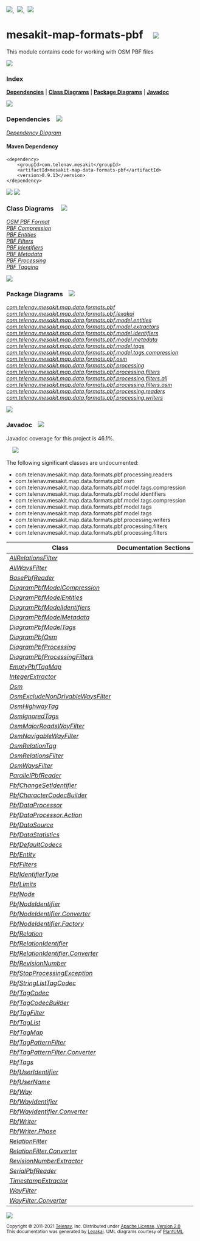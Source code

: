 [//]: # (start-user-text)

<a href="https://www.mesakit.org">
<img src="https://telenav.github.io/telenav-assets/images/icons/web-32.png" srcset="https://telenav.github.io/telenav-assets/images/icons/web-32-2x.png 2x"/>
</a>
&nbsp;
<a href="https://twitter.com/openmesakit">
<img src="https://telenav.github.io/telenav-assets/images/logos/twitter/twitter-32.png" srcset="https://telenav.github.io/telenav-assets/images/logos/twitter/twitter-32-2x.png 2x"/>
</a>
&nbsp;
<a href="https://mesakit.zulipchat.com">
<img src="https://telenav.github.io/telenav-assets/images/logos/zulip/zulip-32.png" srcset="https://telenav.github.io/telenav-assets/images/logos/zulip/zulip-32-2x.png 2x"/>
</a>

[//]: # (end-user-text)

# mesakit-map-formats-pbf &nbsp;&nbsp; <img src="https://telenav.github.io/telenav-assets/images/icons//map-32.png" srcset="https://telenav.github.io/telenav-assets/images/icons//map-32-2x.png 2x"/>

This module contains code for working with OSM PBF files

<img src="https://telenav.github.io/telenav-assets/images/icons/horizontal-line-512.png" srcset="https://telenav.github.io/telenav-assets/images/separators/horizontal-line-512-2x.png 2x"/>

### Index



[**Dependencies**](#dependencies) | [**Class Diagrams**](#class-diagrams) | [**Package Diagrams**](#package-diagrams) | [**Javadoc**](#javadoc)

<img src="https://telenav.github.io/telenav-assets/images/icons/horizontal-line-512.png" srcset="https://telenav.github.io/telenav-assets/images/separators/horizontal-line-512-2x.png 2x"/>

### Dependencies <a name="dependencies"></a> &nbsp;&nbsp; <img src="https://telenav.github.io/telenav-assets/images/icons/dependencies-32.png" srcset="https://telenav.github.io/telenav-assets/images/icons/dependencies-32-2x.png 2x"/>

[*Dependency Diagram*](https://www.mesakit.org/0.9.13/lexakai/mesakit/mesakit-map/data/formats/pbf/documentation/diagrams/dependencies.svg)

#### Maven Dependency

    <dependency>
        <groupId>com.telenav.mesakit</groupId>
        <artifactId>mesakit-map-data-formats-pbf</artifactId>
        <version>0.9.13</version>
    </dependency>

<img src="https://telenav.github.io/telenav-assets/images/icons/horizontal-line-128.png" srcset="https://telenav.github.io/telenav-assets/images/separators/horizontal-line-128-2x.png 2x"/>

[//]: # (start-user-text)



[//]: # (end-user-text)

<img src="https://telenav.github.io/telenav-assets/images/icons/horizontal-line-128.png" srcset="https://telenav.github.io/telenav-assets/images/separators/horizontal-line-128-2x.png 2x"/>

### Class Diagrams <a name="class-diagrams"></a> &nbsp; &nbsp; <img src="https://telenav.github.io/telenav-assets/images/icons/diagram-40.png" srcset="https://telenav.github.io/telenav-assets/images/icons/diagram-40-2x.png 2x"/>

[*OSM PBF Format*](https://www.mesakit.org/0.9.13/lexakai/mesakit/mesakit-map/data/formats/pbf/documentation/diagrams/diagram-pbf-osm.svg)  
[*PBF Compression*](https://www.mesakit.org/0.9.13/lexakai/mesakit/mesakit-map/data/formats/pbf/documentation/diagrams/diagram-pbf-model-compression.svg)  
[*PBF Entities*](https://www.mesakit.org/0.9.13/lexakai/mesakit/mesakit-map/data/formats/pbf/documentation/diagrams/diagram-pbf-model-entities.svg)  
[*PBF Filters*](https://www.mesakit.org/0.9.13/lexakai/mesakit/mesakit-map/data/formats/pbf/documentation/diagrams/diagram-pbf-processing-filters.svg)  
[*PBF Identifiers*](https://www.mesakit.org/0.9.13/lexakai/mesakit/mesakit-map/data/formats/pbf/documentation/diagrams/diagram-pbf-model-identifiers.svg)  
[*PBF Metadata*](https://www.mesakit.org/0.9.13/lexakai/mesakit/mesakit-map/data/formats/pbf/documentation/diagrams/diagram-pbf-model-metadata.svg)  
[*PBF Processing*](https://www.mesakit.org/0.9.13/lexakai/mesakit/mesakit-map/data/formats/pbf/documentation/diagrams/diagram-pbf-processing.svg)  
[*PBF Tagging*](https://www.mesakit.org/0.9.13/lexakai/mesakit/mesakit-map/data/formats/pbf/documentation/diagrams/diagram-pbf-model-tags.svg)

<img src="https://telenav.github.io/telenav-assets/images/icons/horizontal-line-128.png" srcset="https://telenav.github.io/telenav-assets/images/separators/horizontal-line-128-2x.png 2x"/>

### Package Diagrams <a name="package-diagrams"></a> &nbsp;&nbsp; <img src="https://telenav.github.io/telenav-assets/images/icons/box-32.png" srcset="https://telenav.github.io/telenav-assets/images/icons/box-32-2x.png 2x"/>

[*com.telenav.mesakit.map.data.formats.pbf*](https://www.mesakit.org/0.9.13/lexakai/mesakit/mesakit-map/data/formats/pbf/documentation/diagrams/com.telenav.mesakit.map.data.formats.pbf.svg)  
[*com.telenav.mesakit.map.data.formats.pbf.lexakai*](https://www.mesakit.org/0.9.13/lexakai/mesakit/mesakit-map/data/formats/pbf/documentation/diagrams/com.telenav.mesakit.map.data.formats.pbf.lexakai.svg)  
[*com.telenav.mesakit.map.data.formats.pbf.model.entities*](https://www.mesakit.org/0.9.13/lexakai/mesakit/mesakit-map/data/formats/pbf/documentation/diagrams/com.telenav.mesakit.map.data.formats.pbf.model.entities.svg)  
[*com.telenav.mesakit.map.data.formats.pbf.model.extractors*](https://www.mesakit.org/0.9.13/lexakai/mesakit/mesakit-map/data/formats/pbf/documentation/diagrams/com.telenav.mesakit.map.data.formats.pbf.model.extractors.svg)  
[*com.telenav.mesakit.map.data.formats.pbf.model.identifiers*](https://www.mesakit.org/0.9.13/lexakai/mesakit/mesakit-map/data/formats/pbf/documentation/diagrams/com.telenav.mesakit.map.data.formats.pbf.model.identifiers.svg)  
[*com.telenav.mesakit.map.data.formats.pbf.model.metadata*](https://www.mesakit.org/0.9.13/lexakai/mesakit/mesakit-map/data/formats/pbf/documentation/diagrams/com.telenav.mesakit.map.data.formats.pbf.model.metadata.svg)  
[*com.telenav.mesakit.map.data.formats.pbf.model.tags*](https://www.mesakit.org/0.9.13/lexakai/mesakit/mesakit-map/data/formats/pbf/documentation/diagrams/com.telenav.mesakit.map.data.formats.pbf.model.tags.svg)  
[*com.telenav.mesakit.map.data.formats.pbf.model.tags.compression*](https://www.mesakit.org/0.9.13/lexakai/mesakit/mesakit-map/data/formats/pbf/documentation/diagrams/com.telenav.mesakit.map.data.formats.pbf.model.tags.compression.svg)  
[*com.telenav.mesakit.map.data.formats.pbf.osm*](https://www.mesakit.org/0.9.13/lexakai/mesakit/mesakit-map/data/formats/pbf/documentation/diagrams/com.telenav.mesakit.map.data.formats.pbf.osm.svg)  
[*com.telenav.mesakit.map.data.formats.pbf.processing*](https://www.mesakit.org/0.9.13/lexakai/mesakit/mesakit-map/data/formats/pbf/documentation/diagrams/com.telenav.mesakit.map.data.formats.pbf.processing.svg)  
[*com.telenav.mesakit.map.data.formats.pbf.processing.filters*](https://www.mesakit.org/0.9.13/lexakai/mesakit/mesakit-map/data/formats/pbf/documentation/diagrams/com.telenav.mesakit.map.data.formats.pbf.processing.filters.svg)  
[*com.telenav.mesakit.map.data.formats.pbf.processing.filters.all*](https://www.mesakit.org/0.9.13/lexakai/mesakit/mesakit-map/data/formats/pbf/documentation/diagrams/com.telenav.mesakit.map.data.formats.pbf.processing.filters.all.svg)  
[*com.telenav.mesakit.map.data.formats.pbf.processing.filters.osm*](https://www.mesakit.org/0.9.13/lexakai/mesakit/mesakit-map/data/formats/pbf/documentation/diagrams/com.telenav.mesakit.map.data.formats.pbf.processing.filters.osm.svg)  
[*com.telenav.mesakit.map.data.formats.pbf.processing.readers*](https://www.mesakit.org/0.9.13/lexakai/mesakit/mesakit-map/data/formats/pbf/documentation/diagrams/com.telenav.mesakit.map.data.formats.pbf.processing.readers.svg)  
[*com.telenav.mesakit.map.data.formats.pbf.processing.writers*](https://www.mesakit.org/0.9.13/lexakai/mesakit/mesakit-map/data/formats/pbf/documentation/diagrams/com.telenav.mesakit.map.data.formats.pbf.processing.writers.svg)

<img src="https://telenav.github.io/telenav-assets/images/icons/horizontal-line-128.png" srcset="https://telenav.github.io/telenav-assets/images/separators/horizontal-line-128-2x.png 2x"/>

### Javadoc <a name="javadoc"></a> &nbsp;&nbsp; <img src="https://telenav.github.io/telenav-assets/images/icons/books-24.png" srcset="https://telenav.github.io/telenav-assets/images/icons/books-24-2x.png 2x"/>

Javadoc coverage for this project is 46.1%.  
  
&nbsp; &nbsp; <img src="https://telenav.github.io/telenav-assets/meter-50-96.png" srcset="https://telenav.github.io/telenav-assets/meter-50-96-2x.png 2x"/>


The following significant classes are undocumented:  

- com.telenav.mesakit.map.data.formats.pbf.processing.readers  
- com.telenav.mesakit.map.data.formats.pbf.osm  
- com.telenav.mesakit.map.data.formats.pbf.model.tags.compression  
- com.telenav.mesakit.map.data.formats.pbf.model.identifiers  
- com.telenav.mesakit.map.data.formats.pbf.model.tags.compression  
- com.telenav.mesakit.map.data.formats.pbf.model.tags  
- com.telenav.mesakit.map.data.formats.pbf.model.tags  
- com.telenav.mesakit.map.data.formats.pbf.processing.writers  
- com.telenav.mesakit.map.data.formats.pbf.processing.filters  
- com.telenav.mesakit.map.data.formats.pbf.processing.filters

| Class | Documentation Sections |
|---|---|
| [*AllRelationsFilter*](https://www.mesakit.org/0.9.13/javadoc/mesakit/mesakit.map.data.formats.pbf///////////////////////////////////////////////////////////////////////////////////.html) |  |  
| [*AllWaysFilter*](https://www.mesakit.org/0.9.13/javadoc/mesakit/mesakit.map.data.formats.pbf//////////////////////////////////////////////////////////////////////////////.html) |  |  
| [*BasePbfReader*](https://www.mesakit.org/0.9.13/javadoc/mesakit/mesakit.map.data.formats.pbf//////////////////////////////////////////////////////////////////////////.html) |  |  
| [*DiagramPbfModelCompression*](https://www.mesakit.org/0.9.13/javadoc/mesakit/mesakit.map.data.formats.pbf////////////////////////////////////////////////////////////////////////////.html) |  |  
| [*DiagramPbfModelEntities*](https://www.mesakit.org/0.9.13/javadoc/mesakit/mesakit.map.data.formats.pbf/////////////////////////////////////////////////////////////////////////.html) |  |  
| [*DiagramPbfModelIdentifiers*](https://www.mesakit.org/0.9.13/javadoc/mesakit/mesakit.map.data.formats.pbf////////////////////////////////////////////////////////////////////////////.html) |  |  
| [*DiagramPbfModelMetadata*](https://www.mesakit.org/0.9.13/javadoc/mesakit/mesakit.map.data.formats.pbf/////////////////////////////////////////////////////////////////////////.html) |  |  
| [*DiagramPbfModelTags*](https://www.mesakit.org/0.9.13/javadoc/mesakit/mesakit.map.data.formats.pbf/////////////////////////////////////////////////////////////////////.html) |  |  
| [*DiagramPbfOsm*](https://www.mesakit.org/0.9.13/javadoc/mesakit/mesakit.map.data.formats.pbf///////////////////////////////////////////////////////////////.html) |  |  
| [*DiagramPbfProcessing*](https://www.mesakit.org/0.9.13/javadoc/mesakit/mesakit.map.data.formats.pbf//////////////////////////////////////////////////////////////////////.html) |  |  
| [*DiagramPbfProcessingFilters*](https://www.mesakit.org/0.9.13/javadoc/mesakit/mesakit.map.data.formats.pbf/////////////////////////////////////////////////////////////////////////////.html) |  |  
| [*EmptyPbfTagMap*](https://www.mesakit.org/0.9.13/javadoc/mesakit/mesakit.map.data.formats.pbf///////////////////////////////////////////////////////////////////.html) |  |  
| [*IntegerExtractor*](https://www.mesakit.org/0.9.13/javadoc/mesakit/mesakit.map.data.formats.pbf///////////////////////////////////////////////////////////////////////////.html) |  |  
| [*Osm*](https://www.mesakit.org/0.9.13/javadoc/mesakit/mesakit.map.data.formats.pbf/////////////////////////////////////////////////.html) |  |  
| [*OsmExcludeNonDrivableWaysFilter*](https://www.mesakit.org/0.9.13/javadoc/mesakit/mesakit.map.data.formats.pbf////////////////////////////////////////////////////////////////////////////////////////////////.html) |  |  
| [*OsmHighwayTag*](https://www.mesakit.org/0.9.13/javadoc/mesakit/mesakit.map.data.formats.pbf///////////////////////////////////////////////////////////.html) |  |  
| [*OsmIgnoredTags*](https://www.mesakit.org/0.9.13/javadoc/mesakit/mesakit.map.data.formats.pbf////////////////////////////////////////////////////////////.html) |  |  
| [*OsmMajorRoadsWayFilter*](https://www.mesakit.org/0.9.13/javadoc/mesakit/mesakit.map.data.formats.pbf///////////////////////////////////////////////////////////////////////////////////////.html) |  |  
| [*OsmNavigableWayFilter*](https://www.mesakit.org/0.9.13/javadoc/mesakit/mesakit.map.data.formats.pbf//////////////////////////////////////////////////////////////////////////////////////.html) |  |  
| [*OsmRelationTag*](https://www.mesakit.org/0.9.13/javadoc/mesakit/mesakit.map.data.formats.pbf////////////////////////////////////////////////////////////.html) |  |  
| [*OsmRelationsFilter*](https://www.mesakit.org/0.9.13/javadoc/mesakit/mesakit.map.data.formats.pbf///////////////////////////////////////////////////////////////////////////////////.html) |  |  
| [*OsmWaysFilter*](https://www.mesakit.org/0.9.13/javadoc/mesakit/mesakit.map.data.formats.pbf//////////////////////////////////////////////////////////////////////////////.html) |  |  
| [*ParallelPbfReader*](https://www.mesakit.org/0.9.13/javadoc/mesakit/mesakit.map.data.formats.pbf//////////////////////////////////////////////////////////////////////////////.html) |  |  
| [*PbfChangeSetIdentifier*](https://www.mesakit.org/0.9.13/javadoc/mesakit/mesakit.map.data.formats.pbf///////////////////////////////////////////////////////////////////////////////.html) |  |  
| [*PbfCharacterCodecBuilder*](https://www.mesakit.org/0.9.13/javadoc/mesakit/mesakit.map.data.formats.pbf/////////////////////////////////////////////////////////////////////////////////////////.html) |  |  
| [*PbfDataProcessor*](https://www.mesakit.org/0.9.13/javadoc/mesakit/mesakit.map.data.formats.pbf/////////////////////////////////////////////////////////////////////.html) |  |  
| [*PbfDataProcessor.Action*](https://www.mesakit.org/0.9.13/javadoc/mesakit/mesakit.map.data.formats.pbf////////////////////////////////////////////////////////////////////////////.html) |  |  
| [*PbfDataSource*](https://www.mesakit.org/0.9.13/javadoc/mesakit/mesakit.map.data.formats.pbf//////////////////////////////////////////////////////////////////.html) |  |  
| [*PbfDataStatistics*](https://www.mesakit.org/0.9.13/javadoc/mesakit/mesakit.map.data.formats.pbf//////////////////////////////////////////////////////////////////////.html) |  |  
| [*PbfDefaultCodecs*](https://www.mesakit.org/0.9.13/javadoc/mesakit/mesakit.map.data.formats.pbf/////////////////////////////////////////////////////////////////////////////////.html) |  |  
| [*PbfEntity*](https://www.mesakit.org/0.9.13/javadoc/mesakit/mesakit.map.data.formats.pbf//////////////////////////////////////////////////////////////////.html) |  |  
| [*PbfFilters*](https://www.mesakit.org/0.9.13/javadoc/mesakit/mesakit.map.data.formats.pbf///////////////////////////////////////////////////////////////////////.html) |  |  
| [*PbfIdentifierType*](https://www.mesakit.org/0.9.13/javadoc/mesakit/mesakit.map.data.formats.pbf/////////////////////////////////////////////////////////////////////////////.html) |  |  
| [*PbfLimits*](https://www.mesakit.org/0.9.13/javadoc/mesakit/mesakit.map.data.formats.pbf///////////////////////////////////////////////////.html) |  |  
| [*PbfNode*](https://www.mesakit.org/0.9.13/javadoc/mesakit/mesakit.map.data.formats.pbf////////////////////////////////////////////////////////////////.html) |  |  
| [*PbfNodeIdentifier*](https://www.mesakit.org/0.9.13/javadoc/mesakit/mesakit.map.data.formats.pbf/////////////////////////////////////////////////////////////////////////////.html) |  |  
| [*PbfNodeIdentifier.Converter*](https://www.mesakit.org/0.9.13/javadoc/mesakit/mesakit.map.data.formats.pbf///////////////////////////////////////////////////////////////////////////////////////.html) |  |  
| [*PbfNodeIdentifier.Factory*](https://www.mesakit.org/0.9.13/javadoc/mesakit/mesakit.map.data.formats.pbf/////////////////////////////////////////////////////////////////////////////////////.html) |  |  
| [*PbfRelation*](https://www.mesakit.org/0.9.13/javadoc/mesakit/mesakit.map.data.formats.pbf////////////////////////////////////////////////////////////////////.html) |  |  
| [*PbfRelationIdentifier*](https://www.mesakit.org/0.9.13/javadoc/mesakit/mesakit.map.data.formats.pbf/////////////////////////////////////////////////////////////////////////////////.html) |  |  
| [*PbfRelationIdentifier.Converter*](https://www.mesakit.org/0.9.13/javadoc/mesakit/mesakit.map.data.formats.pbf///////////////////////////////////////////////////////////////////////////////////////////.html) |  |  
| [*PbfRevisionNumber*](https://www.mesakit.org/0.9.13/javadoc/mesakit/mesakit.map.data.formats.pbf//////////////////////////////////////////////////////////////////////////.html) |  |  
| [*PbfStopProcessingException*](https://www.mesakit.org/0.9.13/javadoc/mesakit/mesakit.map.data.formats.pbf///////////////////////////////////////////////////////////////////////////////.html) |  |  
| [*PbfStringListTagCodec*](https://www.mesakit.org/0.9.13/javadoc/mesakit/mesakit.map.data.formats.pbf//////////////////////////////////////////////////////////////////////////////////////.html) |  |  
| [*PbfTagCodec*](https://www.mesakit.org/0.9.13/javadoc/mesakit/mesakit.map.data.formats.pbf////////////////////////////////////////////////////////////////////////////.html) |  |  
| [*PbfTagCodecBuilder*](https://www.mesakit.org/0.9.13/javadoc/mesakit/mesakit.map.data.formats.pbf///////////////////////////////////////////////////////////////////////////////////.html) |  |  
| [*PbfTagFilter*](https://www.mesakit.org/0.9.13/javadoc/mesakit/mesakit.map.data.formats.pbf/////////////////////////////////////////////////////////////////.html) |  |  
| [*PbfTagList*](https://www.mesakit.org/0.9.13/javadoc/mesakit/mesakit.map.data.formats.pbf///////////////////////////////////////////////////////////////.html) |  |  
| [*PbfTagMap*](https://www.mesakit.org/0.9.13/javadoc/mesakit/mesakit.map.data.formats.pbf//////////////////////////////////////////////////////////////.html) |  |  
| [*PbfTagPatternFilter*](https://www.mesakit.org/0.9.13/javadoc/mesakit/mesakit.map.data.formats.pbf////////////////////////////////////////////////////////////////////////.html) |  |  
| [*PbfTagPatternFilter.Converter*](https://www.mesakit.org/0.9.13/javadoc/mesakit/mesakit.map.data.formats.pbf//////////////////////////////////////////////////////////////////////////////////.html) |  |  
| [*PbfTags*](https://www.mesakit.org/0.9.13/javadoc/mesakit/mesakit.map.data.formats.pbf////////////////////////////////////////////////////////////.html) |  |  
| [*PbfUserIdentifier*](https://www.mesakit.org/0.9.13/javadoc/mesakit/mesakit.map.data.formats.pbf//////////////////////////////////////////////////////////////////////////.html) |  |  
| [*PbfUserName*](https://www.mesakit.org/0.9.13/javadoc/mesakit/mesakit.map.data.formats.pbf////////////////////////////////////////////////////////////////////.html) |  |  
| [*PbfWay*](https://www.mesakit.org/0.9.13/javadoc/mesakit/mesakit.map.data.formats.pbf///////////////////////////////////////////////////////////////.html) |  |  
| [*PbfWayIdentifier*](https://www.mesakit.org/0.9.13/javadoc/mesakit/mesakit.map.data.formats.pbf////////////////////////////////////////////////////////////////////////////.html) |  |  
| [*PbfWayIdentifier.Converter*](https://www.mesakit.org/0.9.13/javadoc/mesakit/mesakit.map.data.formats.pbf//////////////////////////////////////////////////////////////////////////////////////.html) |  |  
| [*PbfWriter*](https://www.mesakit.org/0.9.13/javadoc/mesakit/mesakit.map.data.formats.pbf//////////////////////////////////////////////////////////////////////.html) |  |  
| [*PbfWriter.Phase*](https://www.mesakit.org/0.9.13/javadoc/mesakit/mesakit.map.data.formats.pbf////////////////////////////////////////////////////////////////////////////.html) |  |  
| [*RelationFilter*](https://www.mesakit.org/0.9.13/javadoc/mesakit/mesakit.map.data.formats.pbf///////////////////////////////////////////////////////////////////////////.html) |  |  
| [*RelationFilter.Converter*](https://www.mesakit.org/0.9.13/javadoc/mesakit/mesakit.map.data.formats.pbf/////////////////////////////////////////////////////////////////////////////////////.html) |  |  
| [*RevisionNumberExtractor*](https://www.mesakit.org/0.9.13/javadoc/mesakit/mesakit.map.data.formats.pbf//////////////////////////////////////////////////////////////////////////////////.html) |  |  
| [*SerialPbfReader*](https://www.mesakit.org/0.9.13/javadoc/mesakit/mesakit.map.data.formats.pbf////////////////////////////////////////////////////////////////////////////.html) |  |  
| [*TimestampExtractor*](https://www.mesakit.org/0.9.13/javadoc/mesakit/mesakit.map.data.formats.pbf/////////////////////////////////////////////////////////////////////////////.html) |  |  
| [*WayFilter*](https://www.mesakit.org/0.9.13/javadoc/mesakit/mesakit.map.data.formats.pbf//////////////////////////////////////////////////////////////////////.html) |  |  
| [*WayFilter.Converter*](https://www.mesakit.org/0.9.13/javadoc/mesakit/mesakit.map.data.formats.pbf////////////////////////////////////////////////////////////////////////////////.html) |  |  

[//]: # (start-user-text)



[//]: # (end-user-text)

<img src="https://telenav.github.io/telenav-assets/images/icons/horizontal-line-512.png" srcset="https://telenav.github.io/telenav-assets/images/separators/horizontal-line-512-2x.png 2x"/>

<sub>Copyright &#169; 2011-2021 [Telenav](https://telenav.com), Inc. Distributed under [Apache License, Version 2.0](LICENSE)</sub>  
<sub>This documentation was generated by [Lexakai](https://lexakai.org). UML diagrams courtesy of [PlantUML](https://plantuml.com).</sub>
